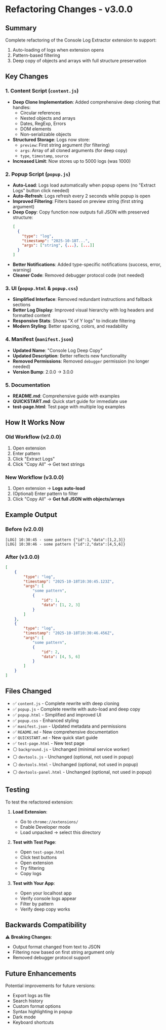 # Refactoring Changes - v3.0.0

## Summary

Complete refactoring of the Console Log Extractor extension to support:

1. Auto-loading of logs when extension opens
2. Pattern-based filtering
3. Deep copy of objects and arrays with full structure preservation

## Key Changes

### 1. Content Script (`content.js`)

-   **Deep Clone Implementation**: Added comprehensive deep cloning that handles:
    -   Circular references
    -   Nested objects and arrays
    -   Dates, RegExp, Errors
    -   DOM elements
    -   Non-serializable objects
-   **Structured Storage**: Logs now store:
    -   `preview`: First string argument (for filtering)
    -   `args`: Array of all cloned arguments (for deep copy)
    -   `type`, `timestamp`, `source`
-   **Increased Limit**: Now stores up to 5000 logs (was 1000)

### 2. Popup Script (`popup.js`)

-   **Auto-Load**: Logs load automatically when popup opens (no "Extract Logs" button click needed)
-   **Auto-Refresh**: Logs refresh every 2 seconds while popup is open
-   **Improved Filtering**: Filters based on preview string (first string argument)
-   **Deep Copy**: Copy function now outputs full JSON with preserved structure:
    ```json
    [
      {
        "type": "log",
        "timestamp": "2025-10-18T...",
        "args": ["string", {...}, [...]]
      }
    ]
    ```
-   **Better Notifications**: Added type-specific notifications (success, error, warning)
-   **Cleaner Code**: Removed debugger protocol code (not needed)

### 3. UI (`popup.html` & `popup.css`)

-   **Simplified Interface**: Removed redundant instructions and fallback sections
-   **Better Log Display**: Improved visual hierarchy with log headers and formatted content
-   **Responsive Stats**: Shows "X of Y logs" to indicate filtering
-   **Modern Styling**: Better spacing, colors, and readability

### 4. Manifest (`manifest.json`)

-   **Updated Name**: "Console Log Deep Copy"
-   **Updated Description**: Better reflects new functionality
-   **Removed Permissions**: Removed `debugger` permission (no longer needed)
-   **Version Bump**: 2.0.0 → 3.0.0

### 5. Documentation

-   **README.md**: Comprehensive guide with examples
-   **QUICKSTART.md**: Quick start guide for immediate use
-   **test-page.html**: Test page with multiple log examples

## How It Works Now

### Old Workflow (v2.0.0)

1. Open extension
2. Enter pattern
3. Click "Extract Logs"
4. Click "Copy All" → Get text strings

### New Workflow (v3.0.0)

1. Open extension → **Logs auto-load**
2. (Optional) Enter pattern to filter
3. Click "Copy All" → **Get full JSON with objects/arrays**

## Example Output

### Before (v2.0.0)

```
[LOG] 10:30:45 - some pattern {"id":1,"data":[1,2,3]}
[LOG] 10:30:46 - some pattern {"id":2,"data":[4,5,6]}
```

### After (v3.0.0)

```json
[
    {
        "type": "log",
        "timestamp": "2025-10-18T10:30:45.123Z",
        "args": [
            "some pattern",
            {
                "id": 1,
                "data": [1, 2, 3]
            }
        ]
    },
    {
        "type": "log",
        "timestamp": "2025-10-18T10:30:46.456Z",
        "args": [
            "some pattern",
            {
                "id": 2,
                "data": [4, 5, 6]
            }
        ]
    }
]
```

## Files Changed

-   ✅ `content.js` - Complete rewrite with deep cloning
-   ✅ `popup.js` - Complete rewrite with auto-load and deep copy
-   ✅ `popup.html` - Simplified and improved UI
-   ✅ `popup.css` - Enhanced styling
-   ✅ `manifest.json` - Updated metadata and permissions
-   ✅ `README.md` - New comprehensive documentation
-   ✅ `QUICKSTART.md` - New quick start guide
-   ✅ `test-page.html` - New test page
-   ⚪ `background.js` - Unchanged (minimal service worker)
-   ⚪ `devtools.js` - Unchanged (optional, not used in popup)
-   ⚪ `devtools.html` - Unchanged (optional, not used in popup)
-   ⚪ `devtools-panel.html` - Unchanged (optional, not used in popup)

## Testing

To test the refactored extension:

1. **Load Extension**:

    - Go to `chrome://extensions/`
    - Enable Developer mode
    - Load unpacked → select this directory

2. **Test with Test Page**:

    - Open `test-page.html`
    - Click test buttons
    - Open extension
    - Try filtering
    - Copy logs

3. **Test with Your App**:
    - Open your localhost app
    - Verify console logs appear
    - Filter by pattern
    - Verify deep copy works

## Backwards Compatibility

⚠️ **Breaking Changes**:

-   Output format changed from text to JSON
-   Filtering now based on first string argument only
-   Removed debugger protocol support

## Future Enhancements

Potential improvements for future versions:

-   Export logs as file
-   Search history
-   Custom format options
-   Syntax highlighting in popup
-   Dark mode
-   Keyboard shortcuts
